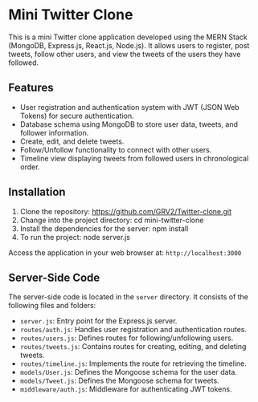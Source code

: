 # Mini Twitter Clone

This is a mini Twitter clone application developed using the MERN Stack (MongoDB, Express.js, React.js, Node.js). It allows users to register, post tweets, follow other users, and view the tweets of the users they have followed.

## Features

- User registration and authentication system with JWT (JSON Web Tokens) for secure authentication.
- Database schema using MongoDB to store user data, tweets, and follower information.
- Create, edit, and delete tweets.
- Follow/Unfollow functionality to connect with other users.
- Timeline view displaying tweets from followed users in chronological order.

## Installation

1. Clone the repository:
https://github.com/GRV2/Twitter-clone.git
2. Change into the project directory:
cd mini-twitter-clone
3. Install the dependencies for the server:
npm install
4. To run the project:
node server.js

Access the application in your web browser at: `http://localhost:3000`

## Server-Side Code

The server-side code is located in the `server` directory. It consists of the following files and folders:

- `server.js`: Entry point for the Express.js server.
- `routes/auth.js`: Handles user registration and authentication routes.
- `routes/users.js`: Defines routes for following/unfollowing users.
- `routes/tweets.js`: Contains routes for creating, editing, and deleting tweets.
- `routes/timeline.js`: Implements the route for retrieving the timeline.
- `models/User.js`: Defines the Mongoose schema for the user data.
- `models/Tweet.js`: Defines the Mongoose schema for tweets.
- `middleware/auth.js`: Middleware for authenticating JWT tokens.

